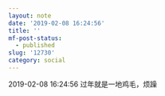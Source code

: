 ```yaml
---
layout: note
date: '2019-02-08 16:24:56'
title: ''
mf-post-status:
  - published
slug: '12730'
category: social
---
```

2019-02-08 16:24:56 过年就是一地鸡毛，烦躁